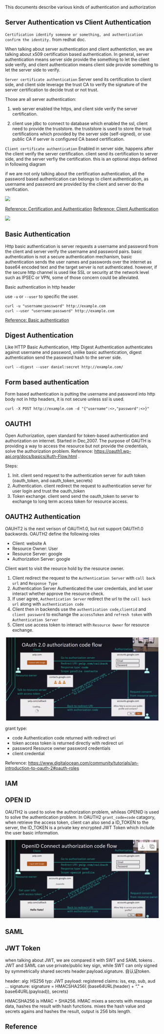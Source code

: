This documents describe various kinds of authentication and authorization 

## Server Authentication vs Client Authentication

`Certification identify someone or something, and authentication confirm the identity.` from redhat doc. 

When talking about server authentication and client authentiction, we are talking about x509 certification based authentication. In general, server authentication means server side provide the something to let the client side verify, and client authentication means client side provide something to let the server side to verify. 

`Server certificate authentication`  Server send its certification to client side, and client side leverage the trust CA to verify the signature of the server certification to decide trust or not trust. 



Those are all server authentication:
1. web server enabled the https, and client side verify the server certification. 

2. client use jdbc to connect to database which enabled the ssl, client need to provide the truststore. the truststore is used to store the trust certifications which provided by the server side (self-signed), or use public CA if server is configured CA based certification. 

`Client certificate authentication` Enabled in server side, happens after the client verify the server certification. client send its certification to server side, and the server verfiy the certification. this is an optional steps defined in following diagram

if we are not only talking about the certification authentication, all the password based authentication can belongs to client authentication, as username and password are provided by the client and server do the verification.

![](https://access.redhat.com/documentation/en-US/Red_Hat_Certificate_System/8.0/html/Deployment_Guide/images/02cert.png)

[Reference: Certification and Authentication](https://access.redhat.com/documentation/en-US/Red_Hat_Certificate_System/8.0/html/Deployment_Guide/Introduction_to_Public_Key_Cryptography-Certificates_and_Authentication.html)
[Reference: Client Authentication](https://docs.oracle.com/cd/E19424-01/820-4811/aakhe/index.html)

![](https://blog.cloudflare.com/content/images/2017/05/illustration-tls-ssl-client-auth.png)

## Basic Authentication 

Http basic authentication is server requests a username and password from the client and server verify the username and password pairs. basic authentication is not a secure authentication mechanism, basic authentication sends the user names and passwords over the internet as base64 encoded text and the target server is not authenticated. however, if the secure http channel is used like SSL or security at the network level such as IPSEC or VPN, some of those concern could be alleviated. 

Basic authentication in http header 

use `-u` or `--user` to specific the user. 
```
curl -u "username:password" http://example.com
curl --user "username:password" http://example.com
```

[Reference: Basic authentication](https://docs.oracle.com/cd/E19226-01/820-7627/bncbo/index.html)

## Digest Authentication 

Like HTTP Basic Authentication, Http Digest Authentication authenticates against username and password, unlike basic authentication, digest authentication send the password hash to the server side. 

```
curl --digest --user daniel:secret http://example.com/
```

## Form based authentication 

Form based authentication is putting the username and password into http body not in http headers, it is not secure unless ssl is used. 

```
curl -X POST http://example.com -d "{"username":<>,"password":<>}"
```
## OAUTH1

Open Authorization, open standard for token-based authentication and authorization on internet. Started in Dec,2007.
The purpose of OAUTH is providing a way to access the resource but not provide the credentials, solve the authorization problem. 
  Reference: https://oauth1.wp-api.org/docs/basics/Auth-Flow.html . 
  
 Steps:  
 1. Init. client send request to the authentication server for auth token (oauth_token, and oauth_token_secrets)
 2. Authentication. client redirect the request to authentication server for user login and trust the oauth_token
 3. Token exchange. client send send the oauth_token to server to exchange to long term access token for resource access. 
 
## OAUTH2 Authentication 

   OAUHT2 is the next verison of OAUTH1.0, but not support OAUTH1.0 backwords. 
   OAUTH2 define the following roles  
   * Client: website A
   * Resource Owner: User
   * Resource Server: google
   * Authorization Server: google
   
   Client want to visit the reource hold by the resource owner. 
   1. Client redirect the request to the `Authentication Server` with `call back url` and `Response Type` 
   2. Authentication Server Authenticated the user credentials, and let user interact whether approve the resource check.
   3. If user agree, `Authentication Server` redirect the url to the `call back url` along with `authentication code`
   4. Client then in backends use the `authentication code`,`clientid` and `client password` to exchange the `accessToken` and
   `refresh token` with `Authentication Server`
   5. Client use access token to interact with `Resource Owner` for resource exchange. 
   
   ![](https://github.com/litaocdl/docs/blob/master/pics/Oauth2.png)

   grant type:  
   * code   Authentication code returned with redirect uri
   * token  access token is returned directly with redirect uri
   * password Resource owner password credentials
   * client credential
   
   Reference: https://www.digitalocean.com/community/tutorials/an-introduction-to-oauth-2#oauth-roles
   
   
## IAM 

## OPEN ID

   OAUTH2 is used to solve the authorization problem, whileas OPENID is used to solve the authentication problem. 
   In OAUTH2 `grant_code=code` catagory, when retrieve the access token, client can also send a ID_TOKEN to the server, 
   the ID_TOKEN is a private key encrypted JWT Token which include the user basic information.
   
   ![openid](https://github.com/litaocdl/docs/blob/master/pics/openid.png)

## SAML

## JWT Token

when talking about JWT, we are compared it with SWT and SAML tokens .
JWT and SAML can use private/public key sign, while SWT can only signed by symmetrically shared secrets 
header.payload.signature. 自认证token.

header:
  alg: HS256
  typ: JWT
payload:
   registered claims: iss, exp, sub, aud ...
signature:
signature = HMACSHA256( (base64URL(header) + “." + base64URL(payload)), secrets)

HMACSHA256 is HMAC + SHA256. HMAC mixes a secrets with message data, hashes the result with hash functions. mixes the hash value and secrets agains and hashes the result, output is 256 bits length. 
## Reference

